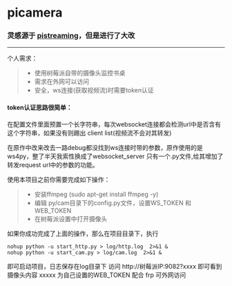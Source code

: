 # picamera
### 灵感源于 [pistreaming][1]，但是进行了大改
------

个人需求：

> * 使用树莓派自带的摄像头监控书桌
> * 需求在外网可以访问
> * 安全，ws连接(获取视频流)时需要token认证

#### token认证思路很简单：
在配置文件里面预置一个长字符串，每次websocket连接都会检测url中是否含有这个字符串，如果没有则踢出 client list(视频流不会对其转发)

在原作中改来改去一路debug都没找到ws连接时带的参数，原作使用的是ws4py，整了半天我索性换成了websocket_server 只有一个.py文件,给其增加了转发request url中的参数的功能。

使用本项目之前你需要完成如下操作：
> *  安装ffmpeg (sudo apt-get install ffmpeg -y)
> * 编辑 py/cam目录下的config.py文件，设置WS_TOKEN 和 WEB_TOKEN
> * 在树莓派设置中打开摄像头

如果你成功完成了上面的操作，那么在项目目录下，执行
```
nohup python -u start_http.py > log/http.log  2>&1 &
nohup python -u start_cam.py > log/cam.log  2>&1 &
```
即可启动项目，日志保存在log目录下
访问 http://树莓派IP:9082?xxxx 即可看到摄像头内容
xxxxx 为自己设置的WEB_TOKEN
配合 frp 可外网访问

[1]: https://github.com/waveform80/pistreaming
